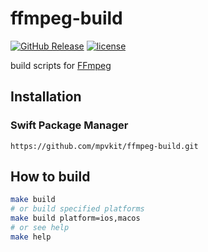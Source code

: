 # ffmpeg-build
 
[![GitHub Release](https://img.shields.io/github/v/release/mpvkit/ffmpeg-build?display_name=release)](https://github.com/FFmpeg/FFmpeg)
[![license](https://img.shields.io/github/license/mpvkit/ffmpeg-build)](https://github.com/mpvkit/ffmpeg-build/main/LICENSE)

build scripts for [FFmpeg](https://github.com/FFmpeg/FFmpeg)

## Installation

### Swift Package Manager

```
https://github.com/mpvkit/ffmpeg-build.git
```

## How to build

```bash
make build
# or build specified platforms 
make build platform=ios,macos
# or see help
make help
```